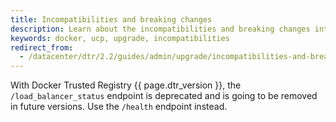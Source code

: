 ```yaml
---
title: Incompatibilities and breaking changes
description: Learn about the incompatibilities and breaking changes introduced by Docker Trusted Registry version {{ page.dtr_version }}
keywords: docker, ucp, upgrade, incompatibilities
redirect_from:
  - /datacenter/dtr/2.2/guides/admin/upgrade/incompatibilities-and-breaking-changes/
---
```

With Docker Trusted Registry {{ page.dtr_version }}, the `/load_balancer_status` endpoint is deprecated and is going to be removed in future versions. Use the `/health` endpoint instead.